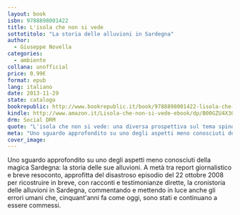 ```yaml
---
layout: book
isbn: 9788898001422
title: L'isola che non si vede
sottotitolo: "La storia delle alluvioni in Sardegna"
author:
  - Giuseppe Novella
categories:
  - ambiente
collana: unofficial
price: 0.99€
format: epub
lang: italiano
date: 2013-11-29
state: catalogo
bookrepublic: http://www.bookrepublic.it/book/9788898001422-lisola-che-non-si-vede/
kindle: http://www.amazon.it/Lisola-che-non-si-vede-ebook/dp/B00GZU4X3O/
drm: Social DRM
quote: "L'isola che non si vede: una diversa prospettiva sul tema spinoso delle alluvioni."
meta: "Uno sguardo approfondito su uno degli aspetti meno conosciuti della magica Sardegna: la storia delle sue alluvioni."
cover_image:
---
```

Uno sguardo approfondito su uno degli aspetti meno conosciuti della magica Sardegna: la storia delle sue alluvioni. A metà tra report giornalistico e breve resoconto, approfitta del disastroso episodio del 22 ottobre 2008 per ricostruire in breve, con racconti e testimonianze dirette, la cronistoria delle alluvioni in Sardegna, commentando e mettendo in luce anche gli errori umani che, cinquant'anni fa come oggi, sono stati e continuano a essere commessi.